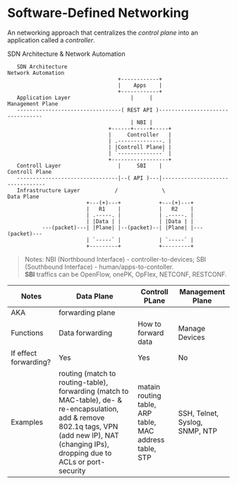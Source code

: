 # Software-Defined Networking
An networking approach that centralizes the _control plane_ into an application called a _controller_.

SDN Architecture & Network Automation
```
   SDN Architecture                                             Network Automation
                                   +------------+
                                   |    Apps    |
                                   +------------+
   Application Layer                   |     |                   Management Plane
   ---------------------------------( REST API )---------------------------------
                                       | NBI |
                                +------+-----+-----+
                                |     Controller   |
                                | .--------------. |
                                | |Controll Plane| |
                                | `--------------` |
                                +------------------+
   Controll Layer                  |     SBI    |                   Controll Plane
   --------------------------------|--( API )---|---------------------------------
   Infrastructure Layer           /              \                      Data Plane
                         +---(+)---+            +---(+)---+
                         |   R1    |            |   R2    |
                         | .-----. |            | .-----. |
                         | |Data | |            | |Data | |
           ---(packet)---| |Plane| |--(packet)--| |Plane| |---(packet)---
                         | `-----` |            | `-----` |
                         +---------+            +---------+
```
 > Notes: NBI (Northbound Interface) - controller-to-devices; SBI (Southbound Interface) - human/apps-to-contoller.  
**SBI** traffics can be OpenFlow, onePK, OpFlex, NETCONF, RESTCONF.

 Notes | Data Plane | Controll PLane | Management Plane |
-------|------------|----------------|------------------|
AKA | forwarding plane | | |
Functions | Data forwarding | How to forward data | Manage Devices |
If effect forwarding? | Yes | Yes | No |
Examples | routing (match to routing-table), forwarding (match to MAC-table), de- & re-encapsulation, add & remove 802.1q tags, VPN (add new IP), NAT (changing IPs), dropping due to ACLs or port-security| matain routing table, ARP table, MAC address table, STP | SSH, Telnet, Syslog, SNMP, NTP |
